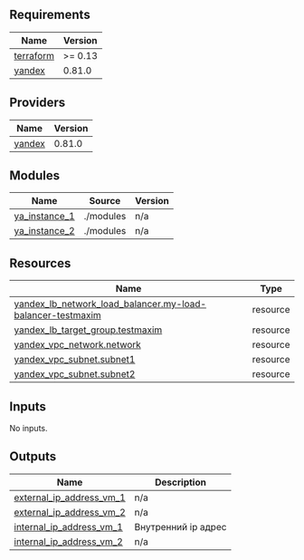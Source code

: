## Requirements

| Name | Version |
|------|---------|
| <a name="requirement_terraform"></a> [terraform](#requirement\_terraform) | >= 0.13 |
| <a name="requirement_yandex"></a> [yandex](#requirement\_yandex) | 0.81.0 |

## Providers

| Name | Version |
|------|---------|
| <a name="provider_yandex"></a> [yandex](#provider\_yandex) | 0.81.0 |

## Modules

| Name | Source | Version |
|------|--------|---------|
| <a name="module_ya_instance_1"></a> [ya\_instance\_1](#module\_ya\_instance\_1) | ./modules | n/a |
| <a name="module_ya_instance_2"></a> [ya\_instance\_2](#module\_ya\_instance\_2) | ./modules | n/a |

## Resources

| Name | Type |
|------|------|
| [yandex_lb_network_load_balancer.my-load-balancer-testmaxim](https://registry.terraform.io/providers/yandex-cloud/yandex/0.81.0/docs/resources/lb_network_load_balancer) | resource |
| [yandex_lb_target_group.testmaxim](https://registry.terraform.io/providers/yandex-cloud/yandex/0.81.0/docs/resources/lb_target_group) | resource |
| [yandex_vpc_network.network](https://registry.terraform.io/providers/yandex-cloud/yandex/0.81.0/docs/resources/vpc_network) | resource |
| [yandex_vpc_subnet.subnet1](https://registry.terraform.io/providers/yandex-cloud/yandex/0.81.0/docs/resources/vpc_subnet) | resource |
| [yandex_vpc_subnet.subnet2](https://registry.terraform.io/providers/yandex-cloud/yandex/0.81.0/docs/resources/vpc_subnet) | resource |

## Inputs

No inputs.

## Outputs

| Name | Description |
|------|-------------|
| <a name="output_external_ip_address_vm_1"></a> [external\_ip\_address\_vm\_1](#output\_external\_ip\_address\_vm\_1) | n/a |
| <a name="output_external_ip_address_vm_2"></a> [external\_ip\_address\_vm\_2](#output\_external\_ip\_address\_vm\_2) | n/a |
| <a name="output_internal_ip_address_vm_1"></a> [internal\_ip\_address\_vm\_1](#output\_internal\_ip\_address\_vm\_1) | Внутренний ip адрес |
| <a name="output_internal_ip_address_vm_2"></a> [internal\_ip\_address\_vm\_2](#output\_internal\_ip\_address\_vm\_2) | n/a |
